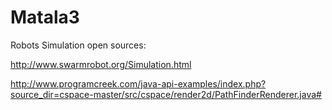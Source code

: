 # Matala3

Robots Simulation open sources:

http://www.swarmrobot.org/Simulation.html

http://www.programcreek.com/java-api-examples/index.php?source_dir=cspace-master/src/cspace/render2d/PathFinderRenderer.java#

